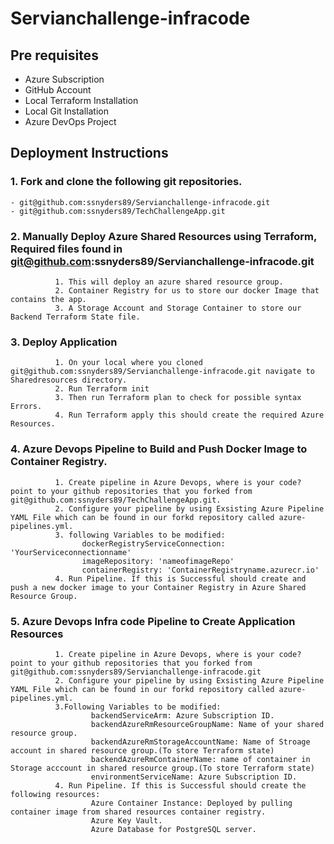 # Servianchallenge-infracode

## Pre requisites
- Azure Subscription
- GitHub Account
- Local Terraform Installation
- Local Git Installation
- Azure DevOps Project

## Deployment Instructions

### 1. Fork and clone the following git repositories.
    - git@github.com:ssnyders89/Servianchallenge-infracode.git
    - git@github.com:ssnyders89/TechChallengeApp.git

### 2. Manually Deploy Azure Shared Resources using Terraform, Required files found in git@github.com:ssnyders89/Servianchallenge-infracode.git
              1. This will deploy an azure shared resource group.
              2. Container Registry for us to store our docker Image that contains the app.
              3. A Storage Account and Storage Container to store our Backend Terraform State file.

### 3. Deploy Application
              1. On your local where you cloned git@github.com:ssnyders89/Servianchallenge-infracode.git navigate to Sharedresources directory.
              2. Run Terraform init
              3. Then run Terraform plan to check for possible syntax Errors.
              4. Run Terraform apply this should create the required Azure Resources.

### 4. Azure Devops Pipeline to Build and Push Docker Image to Container Registry.
              1. Create pipeline in Azure Devops, where is your code? point to your github repositories that you forked from git@github.com:ssnyders89/TechChallengeApp.git.
              2. Configure your pipeline by using Exsisting Azure Pipeline YAML File which can be found in our forkd repository called azure-pipelines.yml.
              3. following Variables to be modified:   
                    dockerRegistryServiceConnection: 'YourServiceconnectionname'
                    imageRepository: 'nameofimageRepo'
                    containerRegistry: 'ContainerRegistryname.azurecr.io'
              4. Run Pipeline. If this is Successful should create and push a new docker image to your Container Registry in Azure Shared Resource Group.
              
### 5. Azure Devops Infra code Pipeline to Create Application Resources
              1. Create pipeline in Azure Devops, where is your code? point to your github repositories that you forked from git@github.com:ssnyders89/Servianchallenge-infracode.git
              2. Configure your pipeline by using Exsisting Azure Pipeline YAML File which can be found in our forkd repository called azure-pipelines.yml.
              3.Following Variables to be modified:
                      backendServiceArm: Azure Subscription ID.
                      backendAzureRmResourceGroupName: Name of your shared resource group.
                      backendAzureRmStorageAccountName: Name of Stroage account in shared resource group.(To store Terraform state)
                      backendAzureRmContainerName: name of container in Storage acccount in shared resource group.(To store Terraform state)
                      environmentServiceName: Azure Subscription ID.
              4. Run Pipeline. If this is Successful should create the following resources:
                      Azure Container Instance: Deployed by pulling container image from shared resources container registry.
                      Azure Key Vault.
                      Azure Database for PostgreSQL server.

                



